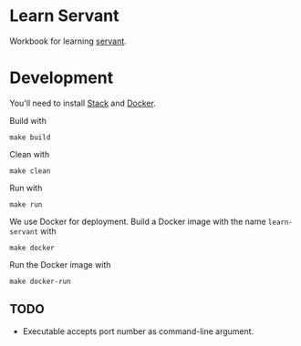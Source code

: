 # Learn Servant

Workbook for learning [servant](http://haskell-servant.readthedocs.io).

# Development

You'll need to install [Stack](https://docs.haskellstack.org/en/stable/README/)
and [Docker](https://www.docker.com/products/overview#/install_the_platform).

Build with

    make build

Clean with

    make clean

Run with

    make run

We use Docker for deployment. Build a Docker image with the name
`learn-servant` with

    make docker

Run the Docker image with

    make docker-run

## TODO

* Executable accepts port number as command-line argument.
